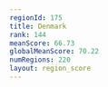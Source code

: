 ```yaml
---
regionId: 175
title: Denmark
rank: 144
meanScore: 66.73
globalMeanScore: 70.22
numRegions: 220
layout: region_score
---
```

